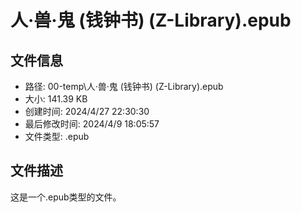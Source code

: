 ﻿# 人·兽·鬼 (钱钟书) (Z-Library).epub

## 文件信息
- 路径: 00-temp\人·兽·鬼 (钱钟书) (Z-Library).epub
- 大小: 141.39 KB
- 创建时间: 2024/4/27 22:30:30
- 最后修改时间: 2024/4/9 18:05:57
- 文件类型: .epub

## 文件描述
这是一个.epub类型的文件。

